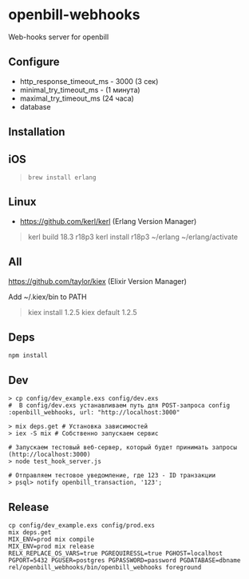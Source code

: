 # openbill-webhooks

Web-hooks server for openbill


## Configure

* http_response_timeout_ms - 3000 (3 сек)
* minimal_try_timeout_ms - (1 минута)
* maximal_try_timeout_ms (24 часа)
* database

## Installation

## iOS

> `brew install erlang`


## Linux

* https://github.com/kerl/kerl (Erlang Version Manager)
> kerl build 18.3 r18p3
> kerl install r18p3 ~/erlang
> ~/erlang/activate

## All

https://github.com/taylor/kiex (Elixir Version Manager)

Add ~/.kiex/bin to PATH

> kiex install 1.2.5
> kiex default 1.2.5

## Deps
```
npm install
```

## Dev
```
> cp config/dev_example.exs config/dev.exs
#  В config/dev.exs устанавливаем путь для POST-запроса config :openbill_webhooks, url: "http://localhost:3000"

> mix deps.get # Установка зависимостей
> iex -S mix # Собственно запускаем сервис

# Запускаем тестовый веб-сервер, который будет принимать запросы (http://localhost:3000)
> node test_hook_server.js

# Отправляем тестовое уведомление, где 123 - ID транзакции
> psql> notify openbill_transaction, '123';
```

## Release
```
cp config/dev_example.exs config/prod.exs
mix deps.get
MIX_ENV=prod mix compile
MIX_ENV=prod mix release
RELX_REPLACE_OS_VARS=true PGREQUIRESSL=true PGHOST=localhost PGPORT=5432 PGUSER=postgres PGPASSWORD=password PGDATABASE=dbname rel/openbill_webhooks/bin/openbill_webhooks foreground
```

